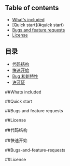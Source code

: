 ## Table of contents
- [What's included](#whats-included)
- [Quick start](#quick start)
- [Bugs and feature requests](#bugs-and-feature-requests)
- [License](#license)

## 目录
- [代码结构](#代码结构)
- [快速开始](#快速开始)
- [Bug 和新特性](#Bugs-and-feature-requests)
- [许可证](#License)



##Whats included

##Quick start

##Bugs and feature requests

##License

##代码结构

##快速开始

##Bugs-and-feature-requests

##License
